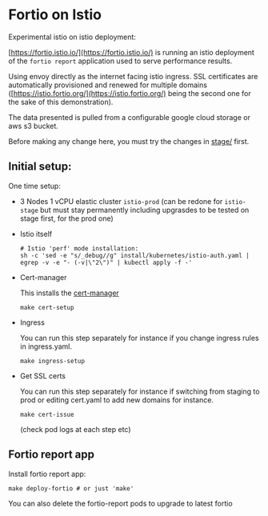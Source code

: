 # Fortio on Istio

Experimental istio on istio deployment:

[https://fortio.istio.io/](https://fortio.istio.io/) is running an istio deployment of the `fortio report` application used to serve performance results.

Using envoy directly as the internet facing istio ingress. SSL certificates are
automatically provisioned and renewed for multiple domains
([https://istio.fortio.org/](https://istio.fortio.org/) being the second one for the sake of this demonstration).

The data presented is pulled from a configurable google cloud storage or aws s3 bucket.

Before making any change here, you must try the changes in [stage/](stage/) first.

## Initial setup:

One time setup:

- 3 Nodes 1 vCPU elastic cluster `istio-prod` (can be redone for `istio-stage` but must stay permanently including upgrasdes to be tested on stage first, for the prod one)

- Istio itself
  ```
  # Istio 'perf' mode installation:
  sh -c 'sed -e "s/_debug//g" install/kubernetes/istio-auth.yaml | egrep -v -e "- (-v|\"2\")" | kubectl apply -f -'
  ```

- Cert-manager

  This installs the [cert-manager](https://github.com/jetstack/cert-manager)
  ```
  make cert-setup
  ```

- Ingress

  You can run this step separately for instance if you change ingress rules
  in ingress.yaml.
  ```
  make ingress-setup
  ```

- Get SSL certs

  You can run this step separately for instance if switching from staging to
  prod or editing cert.yaml to add new domains for instance.
  ```
  make cert-issue
  ```
  (check pod logs at each step etc)

## Fortio report app

Install fortio report app:
```
make deploy-fortio # or just 'make'
```

You can also delete the fortio-report pods to upgrade to latest fortio
